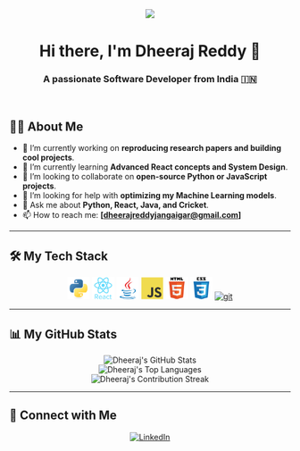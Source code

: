 <div align="center">
  <img src="https://media.giphy.com/media/M9gbBd9nbDrOTu1Mqx/giphy.gif" width="100"/>
  <h1>Hi there, I'm Dheeraj Reddy 👋</h1>
  <h3>A passionate Software Developer from India 🇮🇳</h3>
</div>

<br/>

## 👨‍💻 About Me
- 🔭 I’m currently working on **reproducing research papers and building cool projects**.
- 🌱 I’m currently learning **Advanced React concepts and System Design**.
- 👯 I’m looking to collaborate on **open-source Python or JavaScript projects**.
- 🤔 I’m looking for help with **optimizing my Machine Learning models**.
- 💬 Ask me about **Python, React, Java, and Cricket**.
- 📫 How to reach me: **[dheerajreddyjangaigar@gmail.com]**
<hr/>

## 🛠️ My Tech Stack
<div align="center">
  <a href="https://www.python.org" target="_blank" rel="noreferrer"><img src="https://raw.githubusercontent.com/devicons/devicon/master/icons/python/python-original.svg" alt="python" width="40" height="40"/></a>
  <a href="https://reactjs.org/" target="_blank" rel="noreferrer"><img src="https://raw.githubusercontent.com/devicons/devicon/master/icons/react/react-original-wordmark.svg" alt="react" width="40" height="40"/></a>
  <a href="https://www.java.com" target="_blank" rel="noreferrer"><img src="https://raw.githubusercontent.com/devicons/devicon/master/icons/java/java-original.svg" alt="java" width="40" height="40"/></a>
  <a href="https://developer.mozilla.org/en-US/docs/Web/JavaScript" target="_blank" rel="noreferrer"><img src="https://raw.githubusercontent.com/devicons/devicon/master/icons/javascript/javascript-original.svg" alt="javascript" width="40" height="40"/></a>
  <a href="https://www.w3.org/html/" target="_blank" rel="noreferrer"><img src="https://raw.githubusercontent.com/devicons/devicon/master/icons/html5/html5-original-wordmark.svg" alt="html5" width="40" height="40"/></a>
  <a href="https://www.w3schools.com/css/" target="_blank" rel="noreferrer"><img src="https://raw.githubusercontent.com/devicons/devicon/master/icons/css3/css3-original-wordmark.svg" alt="css3" width="40" height="40"/></a>
  <a href="https://git-scm.com/" target="_blank" rel="noreferrer"><img src="https://www.vectorlogo.zone/logos/git-scm/git-scm-icon.svg" alt="git" width="40" height="40"/></a>
</div>

<hr/>

## 📊 My GitHub Stats
<div align="center">
  <img src="https://github-readme-stats.vercel.app/api?username=jdheerajreddy9&show_icons=true&theme=radical&hide_border=true&include_all_commits=true&count_private=true" alt="Dheeraj's GitHub Stats"/>
  <br/>
  <img src="https://github-readme-stats.vercel.app/api/top-langs/?username=jdheerajreddy9&layout=compact&langs_count=8&theme=radical&hide_border=true" alt="Dheeraj's Top Languages"/>
</div>

<div align="center">
  <img src="https://streak-stats.demolab.com/?user=jdheerajreddy9&theme=radical&hide_border=true" alt="Dheeraj's Contribution Streak"/>
</div>

<hr/>

## 🤝 Connect with Me
<div align="center">
 <a href="[(https://www.linkedin.com/in/dheeraj-reddy-jangaigar-296723248/)]" target="_blank">
    <img src="https://img.shields.io/badge/LinkedIn-0077B5?style=for-the-badge&logo=linkedin&logoColor=white" alt="LinkedIn"/>
  </a>
</div>
